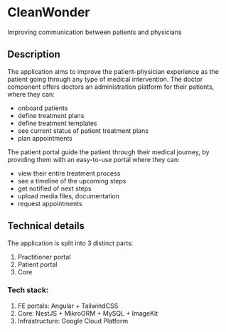 # CleanWonder
Improving communication between patients and physicians

## Description
The application aims to improve the patient-physician experience as the patient going through any type of medical intervention.
The doctor component offers doctors an administration platform for their patients, where they can:
- onboard patients
- define treatment plans
- define treatment templates
- see current status of patient treatment plans
- plan appointments

The patient portal guide the patient through their medical journey, by providing them with an easy-to-use
portal where they can:
- view their entire treatment process
- see a timeline of the upcoming steps 
- get notified of next steps
- upload media files, documentation
- request appointments

## Technical details
The application is split into 3 distinct parts:
1. Practitioner portal
2. Patient portal
3. Core

### Tech stack:
1. FE portals: Angular + TailwindCSS
2. Core: NestJS + MikroORM + MySQL + ImageKit
3. Infrastructure: Google Cloud Platform